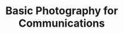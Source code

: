 ---
title: Basic Photography for Communications
number: COMM 215
academic-home: Comm
course-type: [Prescribed]
description: Access to a camera, camera accessories, and an Adobe CC student subscription is required. An introduction to photography as a means of visual communication in the digital age. Students will learn basic picture-taking principles, camera techniques, photographic aesthetics, and the use of digital imaging software. Students will be encouraged to explore photography as an aesthetic, expressive, and socially significant medium. This will be achieved through individual and group critique of each student's photographs, as well as through analysis of examples of the work of prominent photographers. Students will complete a series of assignments that help them learn to produce visual content for a digitally savvy audience. At the end of the semester, students will be able to produce story-telling images as well as write captions for their photographs. They will have a knowledge of the aesthetics of photography, will understand the importance of both form and content, and will have the ability to critically evaluate photographs.
bulletin-link: http://bulletins.psu.edu/undergrad/courses/C/COMM/215
pathway-list:
---